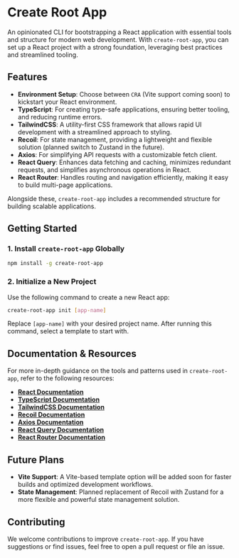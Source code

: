 # Create Root App

An opinionated CLI for bootstrapping a React application with essential tools and structure for modern web development. With `create-root-app`, you can set up a React project with a strong foundation, leveraging best practices and streamlined tooling.

## Features

- **Environment Setup**: Choose between `CRA` (Vite support coming soon) to kickstart your React environment.
- **TypeScript**: For creating type-safe applications, ensuring better tooling, and reducing runtime errors.
- **TailwindCSS**: A utility-first CSS framework that allows rapid UI development with a streamlined approach to styling.
- **Recoil**: For state management, providing a lightweight and flexible solution (planned switch to Zustand in the future).
- **Axios**: For simplifying API requests with a customizable fetch client.
- **React Query**: Enhances data fetching and caching, minimizes redundant requests, and simplifies asynchronous operations in React.
- **React Router**: Handles routing and navigation efficiently, making it easy to build multi-page applications.

Alongside these, `create-root-app` includes a recommended structure for building scalable applications.

## Getting Started

### 1. Install `create-root-app` Globally

```bash
npm install -g create-root-app
```

### 2. Initialize a New Project

Use the following command to create a new React app:

```bash
create-root-app init [app-name]
```

Replace `[app-name]` with your desired project name. After running this command, select a template to start with. 

## Documentation & Resources

For more in-depth guidance on the tools and patterns used in `create-root-app`, refer to the following resources:

- **[React Documentation](https://reactjs.org/docs/getting-started.html)**
- **[TypeScript Documentation](https://www.typescriptlang.org/docs/)**
- **[TailwindCSS Documentation](https://tailwindcss.com/docs)**
- **[Recoil Documentation](https://recoiljs.org/docs/introduction/getting-started)**
- **[Axios Documentation](https://axios-http.com/docs/intro)**
- **[React Query Documentation](https://tanstack.com/query/v4)**
- **[React Router Documentation](https://reactrouter.com/en/main)**

## Future Plans

- **Vite Support**: A Vite-based template option will be added soon for faster builds and optimized development workflows.
- **State Management**: Planned replacement of Recoil with Zustand for a more flexible and powerful state management solution.

## Contributing

We welcome contributions to improve `create-root-app`. If you have suggestions or find issues, feel free to open a pull request or file an issue.
